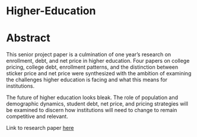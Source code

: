 # Higher-Education

# Abstract
This senior project paper is a culmination of one year’s research on enrollment, debt, and net price in higher education. Four papers on college pricing, college debt, enrollment patterns, and the distinction between sticker price and net price were synthesized with the ambition of examining the challenges higher education is facing and what this means for institutions. 

The future of higher education looks bleak. The role of population and demographic dynamics, student debt, net price, and pricing strategies will be examined to discern how institutions will need to change to remain competitive and relevant. 

Link to research paper [here](https://github.com/siyamabu/Higher-Education/blob/main/THE%20CHALLENGES%20HIGHER%20EDUCATION%20IS%20FACING%20AND%20WHAT%20THIS%20MEANS%20FOR%20INSTITUTIONS.pdf) 
